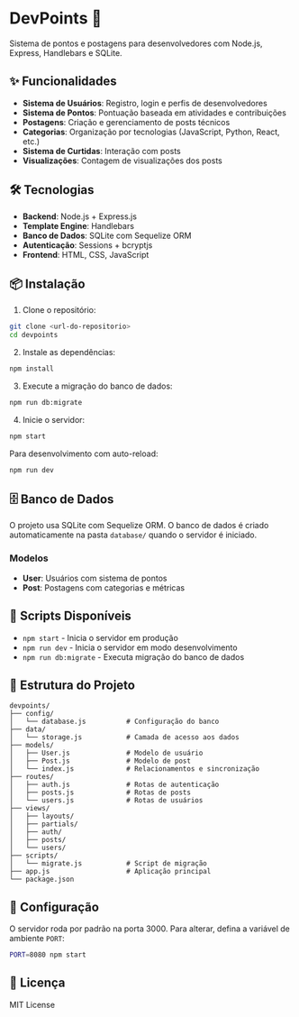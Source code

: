 # DevPoints 🚀

Sistema de pontos e postagens para desenvolvedores com Node.js, Express, Handlebars e SQLite.

## ✨ Funcionalidades

- **Sistema de Usuários**: Registro, login e perfis de desenvolvedores
- **Sistema de Pontos**: Pontuação baseada em atividades e contribuições
- **Postagens**: Criação e gerenciamento de posts técnicos
- **Categorias**: Organização por tecnologias (JavaScript, Python, React, etc.)
- **Sistema de Curtidas**: Interação com posts
- **Visualizações**: Contagem de visualizações dos posts

## 🛠️ Tecnologias

- **Backend**: Node.js + Express.js
- **Template Engine**: Handlebars
- **Banco de Dados**: SQLite com Sequelize ORM
- **Autenticação**: Sessions + bcryptjs
- **Frontend**: HTML, CSS, JavaScript

## 📦 Instalação

1. Clone o repositório:
```bash
git clone <url-do-repositorio>
cd devpoints
```

2. Instale as dependências:
```bash
npm install
```

3. Execute a migração do banco de dados:
```bash
npm run db:migrate
```

4. Inicie o servidor:
```bash
npm start
```

Para desenvolvimento com auto-reload:
```bash
npm run dev
```

## 🗄️ Banco de Dados

O projeto usa SQLite com Sequelize ORM. O banco de dados é criado automaticamente na pasta `database/` quando o servidor é iniciado.

### Modelos

- **User**: Usuários com sistema de pontos
- **Post**: Postagens com categorias e métricas

## 🚀 Scripts Disponíveis

- `npm start` - Inicia o servidor em produção
- `npm run dev` - Inicia o servidor em modo desenvolvimento
- `npm run db:migrate` - Executa migração do banco de dados

## 📁 Estrutura do Projeto

```
devpoints/
├── config/
│   └── database.js          # Configuração do banco
├── data/
│   └── storage.js           # Camada de acesso aos dados
├── models/
│   ├── User.js              # Modelo de usuário
│   ├── Post.js              # Modelo de post
│   └── index.js             # Relacionamentos e sincronização
├── routes/
│   ├── auth.js              # Rotas de autenticação
│   ├── posts.js             # Rotas de posts
│   └── users.js             # Rotas de usuários
├── views/
│   ├── layouts/
│   ├── partials/
│   ├── auth/
│   ├── posts/
│   └── users/
├── scripts/
│   └── migrate.js           # Script de migração
├── app.js                   # Aplicação principal
└── package.json
```

## 🔧 Configuração

O servidor roda por padrão na porta 3000. Para alterar, defina a variável de ambiente `PORT`:

```bash
PORT=8080 npm start
```

## 📝 Licença

MIT License

